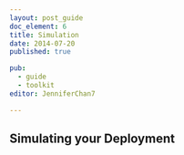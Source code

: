 ```yaml
---
layout: post_guide
doc_element: 6
title: Simulation
date: 2014-07-20
published: true

pub: 
  - guide
  - toolkit
editor: JenniferChan7

---
```


## Simulating your Deployment


